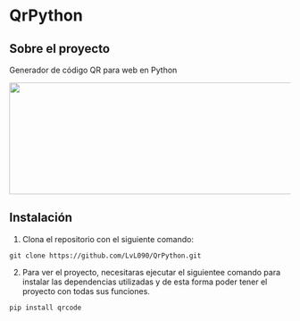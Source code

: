 # QrPython

## Sobre el proyecto
Generador de código QR para web en Python

<p align="center">
  <img width="900" height="200" src="https://user-images.githubusercontent.com/99020950/189540119-8452c89a-0e66-467f-95b1-3b3cb8c2434b.png">
</p>

## Instalación

1. Clona el repositorio con el siguiente comando: 
```
git clone https://github.com/LvL090/QrPython.git
```

2. Para ver el proyecto, necesitaras ejecutar el siguientee comando para instalar las dependencias utilizadas y de esta forma poder tener el proyecto con todas sus funciones.

```
pip install qrcode

```


